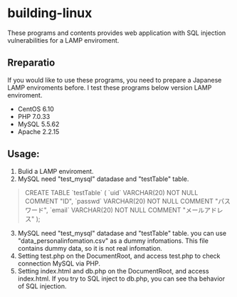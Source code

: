 # building-linux
These programs and contents provides web application with SQL injection vulnerabilities for a LAMP enviroment.<br>

## Rreparatio
If you would like to use these programs, you need to prepare a Japanese LAMP enviroments before.
I test these programs below version LAMP enviroment.
 - CentOS 6.10
 - PHP 7.0.33
 - MySQL 5.5.62
 - Apache 2.2.15

## Usage:
1. Bulid a LAMP enviroment.
2. MySQL need "test_mysql" datadase and "testTable" table.
 > CREATE TABLE \`testTable\` (
 > \`uid\` VARCHAR(20) NOT NULL COMMENT "ID",
 > \`passwd\` VARCHAR(20) NOT NULL COMMENT "パスワード",
 > \`email\` VARCHAR(20) NOT NULL COMMENT "メールアドレス"
 > );

3. MySQL need "test_mysql" datadase and "testTable" table. you can use "data_personalinfomation.csv" as a dummy infomations.
   This file contains dummy data, so it is not real infomation.
4. Setting test.php on the DocumentRoot, and access test.php to check connection MySQL via PHP.
5. Setting index.html and db.php on the DocumentRoot, and access index.html. If you try to SQL inject to db.php, you can see tha behavior of SQL injection.
